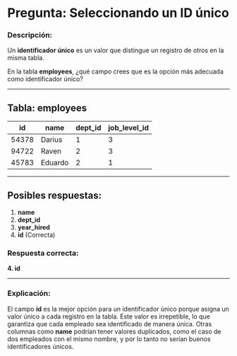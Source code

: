 # Pregunta: Seleccionando un ID único

### Descripción:
Un **identificador único** es un valor que distingue un registro de otros en la misma tabla.

En la tabla **employees**, ¿qué campo crees que es la opción más adecuada como identificador único?

---

## Tabla: employees
| id    | name    | dept_id | job_level_id |
|-------|---------|---------|--------------|
| 54378 | Darius  | 1       | 3            |
| 94722 | Raven   | 2       | 3            |
| 45783 | Eduardo | 2       | 1            |

---

## Posibles respuestas:
1. **name**
2. **dept_id**
3. **year_hired**
4. **id** (Correcta)

### Respuesta correcta:
**4. id**

---

### Explicación:
El campo **id** es la mejor opción para un identificador único porque asigna un valor único a cada registro en la tabla. Este valor es irrepetible, lo que garantiza que cada empleado sea identificado de manera única. Otras columnas como **name** podrían tener valores duplicados, como el caso de dos empleados con el mismo nombre, y por lo tanto no serían buenos identificadores únicos.